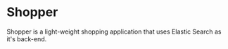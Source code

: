 # Shopper

Shopper is a light-weight shopping application that uses Elastic Search as it's back-end.